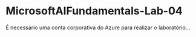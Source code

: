 # MicrosoftAIFundamentals-Lab-04

É necessário uma conta corporativa do Azure para realizar o laboratório...
